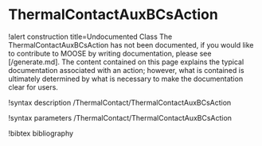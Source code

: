<!-- MOOSE Documentation Stub: Remove this when content is added. -->

# ThermalContactAuxBCsAction

!alert construction title=Undocumented Class
The ThermalContactAuxBCsAction has not been documented, if you would like to contribute to MOOSE by writing
documentation, please see [/generate.md]. The content contained on this page explains the typical
documentation associated with an action; however, what is contained is ultimately determined by what
is necessary to make the documentation clear for users.

!syntax description /ThermalContact/ThermalContactAuxBCsAction

!syntax parameters /ThermalContact/ThermalContactAuxBCsAction

!bibtex bibliography
